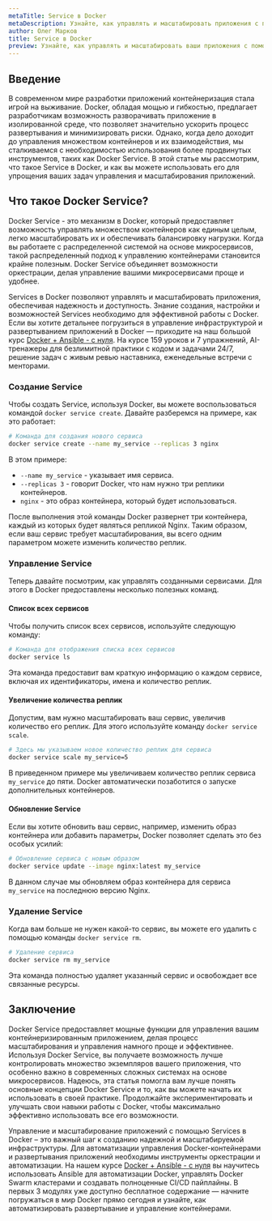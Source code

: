 ```yaml
---
metaTitle: Service в Docker
metaDescription: Узнайте, как управлять и масштабировать приложения с помощью Services в Docker- мы расскажем о создании, настройке и возможностях Services
author: Олег Марков
title: Service в Docker
preview: Узнайте, как управлять и масштабировать ваши приложения с помощью Services в Docker- мы расскажем о создании, настройке и возможностях этого инструмента
---
```


## Введение

В современном мире разработки приложений контейнеризация стала игрой на выживание. Docker, обладая мощью и гибкостью, предлагает разработчикам возможность разворачивать приложение в изолированной среде, что позволяет значительно ускорить процесс развертывания и минимизировать риски. Однако, когда дело доходит до управления множеством контейнеров и их взаимодействия, мы сталкиваемся с необходимостью использования более продвинутых инструментов, таких как Docker Service. В этой статье мы рассмотрим, что такое Service в Docker, и как вы можете использовать его для упрощения ваших задач управления и масштабирования приложений.

## Что такое Docker Service?

Docker Service - это механизм в Docker, который предоставляет возможность управлять множеством контейнеров как единым целым, легко масштабировать их и обеспечивать балансировку нагрузки. Когда вы работаете с распределенной системой на основе микросервисов, такой распределенный подход к управлению контейнерами становится крайне полезным. Docker Service объединяет возможности оркестрации, делая управление вашими микросервисами проще и удобнее.

Services в Docker позволяют управлять и масштабировать приложения, обеспечивая надежность и доступность. Знание создания, настройки и возможностей Services необходимо для эффективной работы с Docker. Если вы хотите детальнее погрузиться в управление инфраструктурой и развертыванием приложений в Docker — приходите на наш большой курс [Docker + Ansible - с нуля](https://purpleschool.ru/course/docker). На курсе 159 уроков и 7 упражнений, AI-тренажеры для безлимитной практики с кодом и задачами 24/7, решение задач с живым ревью наставника, еженедельные встречи с менторами.

### Создание Service

Чтобы создать Service, используя Docker, вы можете воспользоваться командой `docker service create`. Давайте разберемся на примере, как это работает:

```bash
# Команда для создания нового сервиса
docker service create --name my_service --replicas 3 nginx
```

В этом примере:

- `--name my_service` - указывает имя сервиса.
- `--replicas 3` - говорит Docker, что нам нужно три реплики контейнеров.
- `nginx` - это образ контейнера, который будет использоваться.

После выполнения этой команды Docker развернет три контейнера, каждый из которых будет являться репликой Nginx. Таким образом, если ваш сервис требует масштабирования, вы всего одним параметром можете изменить количество реплик.

### Управление Service

Теперь давайте посмотрим, как управлять созданными сервисами. Для этого в Docker предоставлены несколько полезных команд.

#### Список всех сервисов

Чтобы получить список всех сервисов, используйте следующую команду:

```bash
# Команда для отображения списка всех сервисов
docker service ls
```

Эта команда предоставит вам краткую информацию о каждом сервисе, включая их идентификаторы, имена и количество реплик.

#### Увеличение количества реплик

Допустим, вам нужно масштабировать ваш сервис, увеличив количество его реплик. Для этого используйте команду `docker service scale`.

```bash
# Здесь мы указываем новое количество реплик для сервиса
docker service scale my_service=5
```

В приведенном примере мы увеличиваем количество реплик сервиса `my_service` до пяти. Docker автоматически позаботится о запуске дополнительных контейнеров.

#### Обновление Service

Если вы хотите обновить ваш сервис, например, изменить образ контейнера или добавить параметры, Docker позволяет сделать это без особых усилий:

```bash
# Обновление сервиса с новым образом
docker service update --image nginx:latest my_service
```

В данном случае мы обновляем образ контейнера для сервиса `my_service` на последнюю версию Nginx.

### Удаление Service

Когда вам больше не нужен какой-то сервис, вы можете его удалить с помощью команды `docker service rm`.

```bash
# Удаление сервиса
docker service rm my_service
```

Эта команда полностью удаляет указанный сервис и освобождает все связанные ресурсы.

## Заключение

Docker Service предоставляет мощные функции для управления вашим контейнеризированным приложением, делая процесс масштабирования и управления намного проще и эффективнее. Используя Docker Service, вы получаете возможность лучше контролировать множество экземпляров вашего приложения, что особенно важно в современных сложных системах на основе микросервисов. Надеюсь, эта статья помогла вам лучше понять основные концепции Docker Service и то, как вы можете начать их использовать в своей практике. Продолжайте экспериментировать и улучшать свои навыки работы с Docker, чтобы максимально эффективно использовать все его возможности.

Управление и масштабирование приложений с помощью Services в Docker – это важный шаг к созданию надежной и масштабируемой инфраструктуры. Для автоматизации управления Docker-контейнерами и развертывания приложений необходимы инструменты оркестрации и автоматизации. На нашем курсе [Docker + Ansible - с нуля](https://purpleschool.ru/course/docker) вы научитесь использовать Ansible для автоматизации Docker, управлять Docker Swarm кластерами и создавать полноценные CI/CD пайплайны. В первых 3 модулях уже доступно бесплатное содержание — начните погружаться в мир Docker прямо сегодня и узнайте, как автоматизировать развертывание и управление контейнерами.
